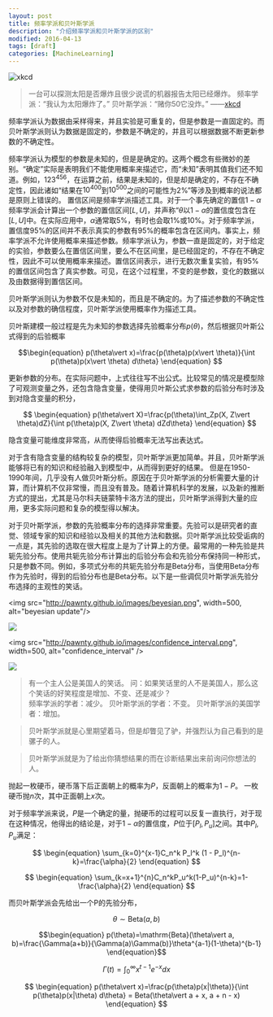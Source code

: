 ```yaml
---
layout: post
title: 频率学派和贝叶斯学派
description: "介绍频率学派和贝叶斯学派的区别"
modified: 2016-04-13
tags: [draft]
categories: [MachineLearning]
---
```


![xkcd](http://imgs.xkcd.com/comics/frequentists_vs_bayesians.png)

> 一台可以探测太阳是否爆炸且很少说谎的机器报告太阳已经爆炸。
> 频率学派：“我认为太阳爆炸了。”
> 贝叶斯学派：“赌你50它没炸。” 
> ——[xkcd](http://xkcd.com/1132/)

频率学派认为数据由采样得来，并且实验是可重复的，但是参数是一直固定的。而贝叶斯学派则认为数据是固定的，参数是不确定的，并且可以根据数据不断更新参数的不确定性。

频率学派认为模型的参数是未知的，但是是确定的。这两个概念有些微妙的差别。“确定”实际是表明我们不能使用概率来描述它，而“未知”表明其值我们还不知道。例如，$123^{456}$，在运算之前，结果是未知的，但是却是确定的，不存在不确定性，因此诸如“结果在$10^{400}$到$10^{500}$之间的可能性为2%”等涉及到概率的说法都是原则上错误的。
置信区间是频率学派描述工具。对于一个事先确定的置信$1-\alpha$频率学派会计算出一个参数的置信区间$[L,U]$，并声称“$\theta$以$1-\alpha$的置信度包含在$[L,U]$中。在实际应用中，$\alpha$通常取5%，有时也会取1%或10%。对于频率学派，置信度95%的区间并不表示真实的参数有95%的概率包含在区间内。事实上，频率学派不允许使用概率来描述参数。频率学派认为，参数一直是固定的，对于给定的实验，参数要么在置信区间里，要么不在区间里，是已经固定的，不存在不确定性，因此不可以使用概率来描述。置信区间表示，进行无数次重复实验，有95%的置信区间包含了真实参数。可见，在这个过程里，不变的是参数，变化的数据以及由数据得到置信区间。

贝叶斯学派则认为参数不仅是未知的，而且是不确定的。为了描述参数的不确定性以及对参数的确信程度，贝叶斯学派使用概率作为描述工具。

贝叶斯建模一般过程是先为未知的参数选择先验概率分布$p(\theta)$，然后根据贝叶斯公式得到的后验概率

$$\begin{equation}
p(\theta\vert x)=\frac{p(\theta)p(x\vert \theta)}{\int p(\theta)p(x\vert \theta) d\theta}
\end{equation}
$$

更新参数的分布。在实际问题中，上式往往写不出公式。比较常见的情况是模型除了可观测变量之外，还包含隐含变量，使得用贝叶斯公式求参数的后验分布时涉及到对隐含变量的积分，

$$
\begin{equation}
p(\theta\vert X)=\frac{p(\theta)\int_Zp(X, Z\vert \theta)dZ}{\int p(\theta)p(X, Z\vert \theta) dZd\theta}
\end{equation}
$$

隐含变量可能维度非常高，从而使得后验概率无法写出表达式。

对于含有隐含变量的结构较复杂的模型，贝叶斯学派更加简单。并且，贝叶斯学派能够将已有的知识和经验融入到模型中，从而得到更好的结果。
但是在1950-1990年间，几乎没有人做贝叶斯分析。原因在于贝叶斯学派的分析需要大量的计算，而计算机不仅非常慢，而且没有普及。随着计算机科学的发展，以及新的推断方式的提出，尤其是马尔科夫链蒙特卡洛方法的提出，贝叶斯学派得到大量的应用，更多实际问题和复杂的模型得以解决。

对于贝叶斯学派，参数的先验概率分布的选择非常重要。先验可以是研究者的直觉、领域专家的知识和经验以及相关的其他方法和数据。贝叶斯学派比较受诟病的一点是，其先验的选取在很大程度上是为了计算上的方便。最常用的一种先验是共轭先验分布。使用共轭先验分布计算出的后验分布会和先验分布保持同一种形式，只是参数不同。例如，多项式分布的共轭先验分布是Beta分布，当使用Beta分布作为先验时，得到的后验分布也是Beta分布。以下是一些调侃贝叶斯学派先验分布选择的主观性的笑话。


<img src="http://pawnty.github.io/images/beyesian.png", width=500, alt="beyesian update"/>

![](http://pawnty.github.io/images/beyesian.png)

<img src="http://pawnty.github.io/images/confidence_interval.png", width=500, alt="confidence_interval" />

![](http://pawnty.github.io/images/confidence_interval.png)

> 有一个主人公是美国人的笑话。
> 问：如果笑话里的人不是美国人，那么这个笑话的好笑程度是增加、不变、还是减少？  
> 频率学派的学者：减少。
> 贝叶斯学派的学者：不变。 
> 贝叶斯学派的美国学者：增加。

> 贝叶斯学派就是心里期望着马，但是却瞥见了驴，并强烈认为自己看到的是骡子的人。

> 贝叶斯学派就是为了给出你猜想结果的而在诊断结果出来前询问你想法的人。

抛起一枚硬币，硬币落下后正面朝上的概率为$P$，反面朝上的概率为$1-P$。
一枚硬币抛$n$次，其中正面朝上$x$次。

对于频率学派来说，$P$是一个确定的量，抛硬币的过程可以反复一直执行，对于现在这种情况，他得出的结论是，对于$1-\alpha$的置信度，$P$位于$[P_l, P_u]$之间。其中$P_l,P_u$满足：



$$
\begin{equation}
\sum_{k=0}^{x-1}C_n^k P_l^k (1 - P_l)^{n-k}=\frac{\alpha}{2}
\end{equation}
$$

$$
\begin{equation}
\sum_{k=x+1}^{n}C_n^kP_u^k(1-P_u)^{n-k}=1-\frac{\alpha}{2}
\end{equation}
$$

而贝叶斯学派会先给出一个P的先验分布，

$$\begin{equation}
\theta \sim \mathrm{Beta}(a, b)
\end{equation}$$

$$\begin{equation}
p(\theta)=\mathrm{Beta}(\theta\vert a, b)=\frac{\Gamma(a+b)}{\Gamma(a)\Gamma(b)}\theta^{a-1}(1-\theta)^{b-1}
\end{equation}$$

$$\begin{equation}
\Gamma(t)=\int_0^\infty x^{t-1}e^{-x}dx
\end{equation}$$

$$
\begin{equation}
p(\theta\vert x)=\frac{p(\theta)p(x|\theta)}{\int p(\theta)p(x|\theta) d\theta}
= Beta(\theta\vert a + x, a + n - x)
\end{equation}
$$
